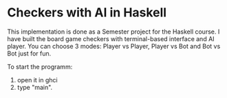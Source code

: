 # Checkers with AI in Haskell
This implementation is done as a Semester project for the Haskell course. I have built the board game checkers with terminal-based interface and AI player. You can choose 3 modes: Player vs Player, Player vs Bot and Bot vs Bot just for fun. 

To start the programm: 
1) open it in ghci
2) type "main".
